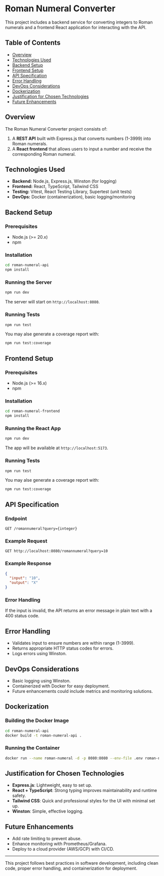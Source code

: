 # Roman Numeral Converter

This project includes a backend service for converting integers to Roman numerals and a frontend React application for interacting with the API.

## Table of Contents
- [Overview](#overview)
- [Technologies Used](#technologies-used)
- [Backend Setup](#backend-setup)
- [Frontend Setup](#frontend-setup)
- [API Specification](#api-specification)
- [Error Handling](#error-handling)
- [DevOps Considerations](#devops-considerations)
- [Dockerization](#dockerization)
- [Justification for Chosen Technologies](#justification-for-chosen-technologies)
- [Future Enhancements](#future-enhancements)

## Overview
The Roman Numeral Converter project consists of:
1. A **REST API** built with Express.js that converts numbers (1-3999) into Roman numerals.
2. A **React frontend** that allows users to input a number and receive the corresponding Roman numeral.

## Technologies Used
- **Backend:** Node.js, Express.js, Winston (for logging)
- **Frontend:** React, TypeScript, Tailwind CSS
- **Testing:** Vitest, React Testing Library, Supertest (unit tests)
- **DevOps:** Docker (containerization), basic logging/monitoring

## Backend Setup
### Prerequisites
- Node.js (>= 20.x)
- npm 

### Installation
```sh
cd roman-numeral-api
npm install
```

### Running the Server
```sh
npm run dev
```
The server will start on `http://localhost:8080`.

### Running Tests
```sh
npm run test
```
You may alse generate a coverage report with:
```sh
npm run test:coverage
```

## Frontend Setup
### Prerequisites
- Node.js (>= 16.x)
- npm 

### Installation
```sh
cd roman-numeral-frontend
npm install
```

### Running the React App
```sh
npm run dev
```
The app will be available at `http://localhost:5173`.

### Running Tests
```sh
npm run test
```
You may alse generate a coverage report with:
```sh
npm run test:coverage
```

## API Specification
### Endpoint
```
GET /romannumeral?query={integer}
```
### Example Request
```
GET http://localhost:8080/romannumeral?query=10
```
### Example Response
```json
{
  "input": "10",
  "output": "X"
}
```
### Error Handling
If the input is invalid, the API returns an error message in plain text with a 400 status code.

## Error Handling
- Validates input to ensure numbers are within range (1-3999).
- Returns appropriate HTTP status codes for errors.
- Logs errors using Winston.

## DevOps Considerations
- Basic logging using Winston.
- Containerized with Docker for easy deployment.
- Future enhancements could include metrics and monitoring solutions.

## Dockerization
### Building the Docker Image
```sh
cd roman-numeral-api
docker build -t roman-numeral-api .
```
### Running the Container
```sh
docker run --name roman-numeral -d -p 8080:8080 --env-file .env roman-numeral-api
```

## Justification for Chosen Technologies
- **Express.js**: Lightweight, easy to set up.
- **React + TypeScript**: Strong typing improves maintainability and runtime safety.
- **Tailwind CSS**: Quick and professional styles for the UI with minimal set up.
- **Winston**: Simple, effective logging.

## Future Enhancements
- Add rate limiting to prevent abuse.
- Enhance monitoring with Prometheus/Grafana.
- Deploy to a cloud provider (AWS/GCP) with CI/CD.

---
This project follows best practices in software development, including clean code, proper error handling, and containerization for deployment.


